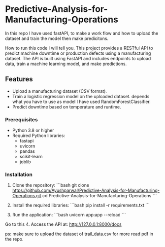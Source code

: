 # Predictive-Analysis-for-Manufacturing-Operations
In this repo I have used fastAPI, to make a work flow and how to upload the dataset and train the model then make predicitons.

How to run this code I will tell you.
This project provides a RESTful API to predict machine downtime or production defects using a manufacturing dataset. The API is built using FastAPI and includes endpoints to upload data, train a machine learning model, and make predictions.

## Features
- Upload a manufacturing dataset (CSV format).
- Train a logistic regression model on the uploaded dataset. depends what you have to use as model I have used RandomForestClassifier.
- Predict downtime based on temperature and runtime.

### Prerequisites
- Python 3.8 or higher
- Required Python libraries:
  - fastapi
  - uvicorn
  - pandas
  - scikit-learn
  - joblib

### Installation
1. Clone the repository:
   \`\`\`bash
   git clone https://github.com/Ayushparwal/Predictive-Analysis-for-Manufacturing-Operations.git
   cd Predictive-Analysis-for-Manufacturing-Operations
   \`\`\`

2. Install the required libraries:
   \`\`\`bash
   pip install -r requirements.txt
   \`\`\`

3. Run the application:
   \`\`\`bash
   uvicorn app:app --reload
   \`\`\`

Go to this
4. Access the API at: http://127.0.0.1:8000/docs

ps: make sure to upload the dataset of trail_data.csv for more read pdf in the repo.
